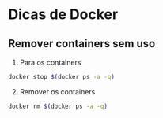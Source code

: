 # Dicas de Docker

## Remover containers sem uso

1. Para os containers

```bash
docker stop $(docker ps -a -q)
```

2. Remover os containers

```bash
docker rm $(docker ps -a -q)
```
